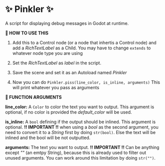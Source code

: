 # ✨ Pinkler ✨
A script for displaying debug messages in Godot at runtime. 

**🤔 HOW TO USE THIS**

1. Add this to a Control node (or a node that inhertis a Control node) and add a *RichTextLabel* as a Child. You may have to change `extends` to whatever node type you are using

2. Set the *RichTextLabel* as *label* in the script.

3. Save the scene and set it as an Autoload named *Pinkler*

4. Now you can do `Pinkler.piss(line_color, is_inline, arguments)`
This will print whatever you pass as arguments

**📜 FUNCTION ARGUMENTS** 

**line_color:** A `Color` to color the text you want to output. This argument is optional, if no color is provided the *default_color* will be used.

**is_inline:** A `bool` defining if the output should be inlined. This argument is optional. **!! IMPORTANT !!** when using a *bool* as the second argument, you need to convert it to a *String* first by doing `str(bool)`. Else the text will be inlined and the bool will be not outputted.

**arguments:** The text you want to output. **!! IMPORTANT !!** Can be anything except *""* (an emtpy String), because this is already used to filter out unused arguments. You can work around this limitation by doing `str("")`.
